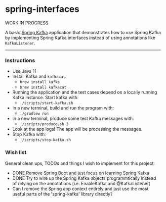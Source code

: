 # spring-interfaces

WORK IN PROGRESS

A basic [Spring Kafka](https://spring.io/projects/spring-kafka) application that demonstrates how to use Spring Kafka
by implementing Spring Kafka interfaces instead of using annotations like `KafkaListener`.

---

### Instructions

* Use Java 11
* Install Kafka and `kafkacat`:
  * `brew install kafka`
  * `brew install kafkacat`
* Running the application and the test cases depend on a locally running Kafka instance. Start kafka with:
  * `./scripts/start-kafka.sh`
* In a new terminal, build and run the program with:
  * `./gradlew run`
* In a new terminal, produce some test Kafka messages with:
  * `./scripts/produce.sh 3`
* Look at the app logs! The app will be processing the messages.
* Stop Kafka with:
  * `./scripts/stop-kafka.sh`

### Wish list

General clean ups, TODOs and things I wish to implement for this project:

* DONE Remove Spring Boot and just focus on learning Spring Kafka
* DONE Try to wire up the Spring Kafka objects programmtically instead of relying on the annotations (i.e. EnableKafka and @KafkaListener) 
* Can I remove the Spring app context entirely and just use the most useful parts of the 'spring-kafka' library directly? 
